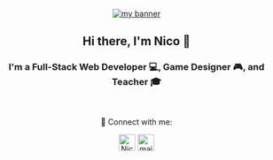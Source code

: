 <p align="center">
  <a href="https://github.com/NicholasLepage" target="_blank" rel="noreferrer"><img src="https://github.com/NicholasLepage/NicholasLepage/assets/36524168/40cd5d9f-2fc5-40bc-9372-acd4a06ddca4" alt="my banner"></a>
</p>

<h2 align="center">
Hi there, I'm Nico 👋
</h3>

<h3 align="center">
I'm a Full-Stack Web Developer 💻, Game Designer 🎮, and Teacher 🎓
</h2> 

</br>

<p align="center">
🤝 Connect with me:
</p> 

<div align="center">
<a href="https://www.linkedin.com/in/nicholas-lepage/"><img align="center" src="https://raw.githubusercontent.com/yushi1007/yushi1007/main/images/linkedin.svg" alt="Nicholas Lepage | LinkedIn" width="30px"/></a>
<a href="mailto:nicholas.m.lepage@gmail.com"><img align="center" src="https://cdn.icon-icons.com/icons2/2631/PNG/512/gmail_new_logo_icon_159149.png" alt="mailto:nicholas.m.lepage@gmail.com" width="30px"/></a>
</br>
</div>


<!--
**NicholasLepage/NicholasLepage** is a ✨ _special_ ✨ repository because its `README.md` (this file) appears on your GitHub profile.

Here are some ideas to get you started:

- 🔭 I’m currently working on ...
- 🌱 I’m currently learning ...
- 👯 I’m looking to collaborate on ...
- 🤔 I’m looking for help with ...
- 💬 Ask me about ...
- 📫 How to reach me: ...
- 😄 Pronouns: ...
- ⚡ Fun fact: ...
-->
